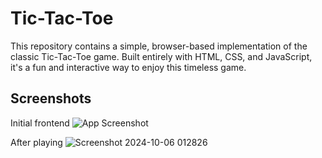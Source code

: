 
# Tic-Tac-Toe

This repository contains a simple, browser-based implementation of the classic Tic-Tac-Toe game. Built entirely with HTML, CSS, and JavaScript, it's a fun and interactive way to enjoy this timeless game.


## Screenshots

Initial frontend
![App Screenshot](https://github.com/user-attachments/assets/21e5c16a-ab96-4ef7-b0a2-c86ca4f632fa)


After playing
![Screenshot 2024-10-06 012826](https://github.com/user-attachments/assets/be0b6128-8869-465a-a416-6622bcc10a63)

